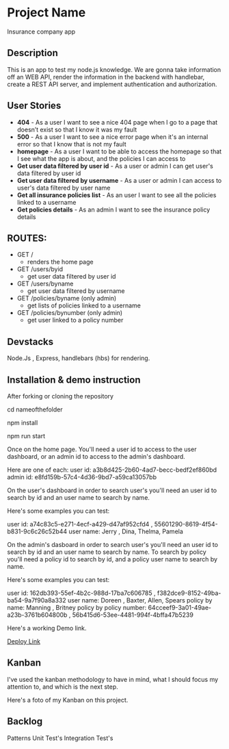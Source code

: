 # Project Name

Insurance company app

## Description

This is an app to test my node.js knowledge. We are gonna take information off an WEB API, render the information in the backend with handlebar, create a REST API server, and implement authentication and authorization. 
 
## User Stories

- **404** - As a user I want to see a nice 404 page when I go to a page that doesn’t exist so that I know it was my fault 
- **500** - As a user I want to see a nice error page when it's an internal error so that I know that is not my fault
- **homepage** - As a user I want to be able to access the homepage so that I see what the app is about, and the policies I can access to
- **Get user data filtered by user id** - As a user or admin I can get user's data filtered by user id
- **Get user data filtered by username** - As a user or admin I can access to user's data filtered by user name
- **Get all insurance policies list** - As an user I want to see all the policies linked to a username
- **Get policies details** - As an admin I want to see the insurance policy details


## ROUTES:

- GET / 
  - renders the home page
- GET /users/byid
  - get user data filtered by user id
- GET /users/byname
  - get user data filtered by username
- GET /policies/byname (only admin)
  - get lists of policies linked to a username
- GET /policies/bynumber (only admin)
  - get user linked to a policy number

## Devstacks 

Node.Js , Express, handlebars (hbs) for rendering. 

## Installation & demo instruction

After forking or cloning the repository

cd nameofthefolder

npm install

npm run start

Once on the home page. You'll need a user id to access to the user dashboard, or an admin id to access to the admin's dashboard.

Here are one of each:
user id: a3b8d425-2b60-4ad7-becc-bedf2ef860bd
admin id: e8fd159b-57c4-4d36-9bd7-a59ca13057bb

On the user's dashboard in order to search user's you'll need an user id to search by id and an user name to search by name.

Here's some examples you can test:

user id: a74c83c5-e271-4ecf-a429-d47af952cfd4 , 55601290-8619-4f54-b831-9c6c26c52b44
user name: Jerry , Dina, Thelma, Pamela

On the admin's dasboard in order to search user's you'll need an user id to search by id and an user name to search by name. To search by policy you'll need a policy id to search by id, and a policy user name to search by name.

Here's some examples you can test:

user id: 162db393-55ef-4b2c-988d-17ba7c606785 , f382dce9-8152-49ba-ba54-9a7f90a8a332
user name: Doreen , Baxter, Allen, Spears
policy by name: Manning , Britney
policy by policy number: 64cceef9-3a01-49ae-a23b-3761b604800b , 56b415d6-53ee-4481-994f-4bffa47b5239 

Here's a working Demo link.

[Deploy Link](https://insurance-node-app.herokuapp.com/)

## Kanban

I've used the kanban methodology to have in mind, what I should focus my attention to, and which is the next step.

Here's a foto of my Kanban on this project. 

## Backlog

Patterns
Unit Test's
Integration Test's
